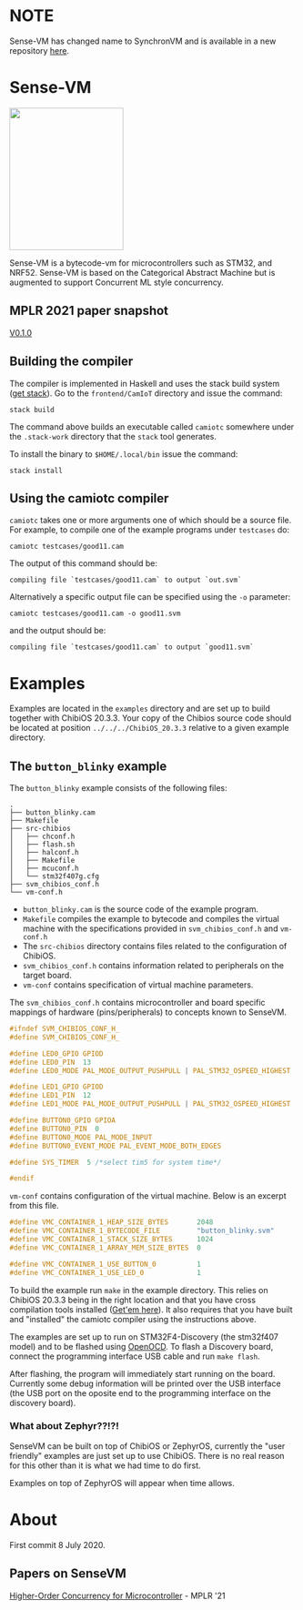 # **NOTE**

Sense-VM has changed name to SynchronVM and is available in a new
repository [here](https://github.com/SynchronVM/SynchronVM).


# Sense-VM

<img src="https://raw.githubusercontent.com/svenssonjoel/Sense-VM/master/logo/bergsget_blue_small.png" width="200" height="250" />

Sense-VM is a bytecode-vm for microcontrollers such as STM32, and
NRF52. Sense-VM is based on the Categorical Abstract Machine but is augmented
to support Concurrent ML style concurrency.

## MPLR 2021 paper snapshot

[V0.1.0](https://github.com/svenssonjoel/Sense-VM/releases/tag/v0.1.0)


## Building the compiler

The compiler is implemented in Haskell and uses the stack build
system ([get stack](https://docs.haskellstack.org/en/stable/README/)).
Go to the `frontend/CamIoT` directory and issue the command:

```
stack build
```

The command above builds an executable called `camiotc` somewhere
under the `.stack-work` directory that the `stack` tool generates.

To install the binary to `$HOME/.local/bin` issue the command:

```
stack install
```

## Using the camiotc compiler

`camiotc` takes one or more arguments one of which should be a source file.
For example, to compile one of the example programs under `testcases` do:

```
camiotc testcases/good11.cam 
```

The output of this command should be:

```
compiling file `testcases/good11.cam` to output `out.svm`
```

Alternatively a specific output file can be specified using the `-o` parameter:

```
camiotc testcases/good11.cam -o good11.svm
```

and the output should be:

```
compiling file `testcases/good11.cam` to output `good11.svm`
```

# Examples 

Examples are located in the `examples` directory and are set up to
build together with ChibiOS 20.3.3. Your copy of the Chibios source
code should be located at position `../../../ChibiOS_20.3.3` relative
to a given example directory. 

## The `button_blinky` example

The `button_blinky` example consists of the following files: 

```
.
├── button_blinky.cam
├── Makefile
├── src-chibios
│   ├── chconf.h
│   ├── flash.sh
│   ├── halconf.h
│   ├── Makefile
│   ├── mcuconf.h
│   └── stm32f407g.cfg
├── svm_chibios_conf.h
└── vm-conf.h
```

 - `button_blinky.cam` is the source code of the example program.
 - `Makefile` compiles the example to bytecode and compiles the
   virtual machine with the specifications provided in `svm_chibios_conf.h` and `vm-conf.h`
 - The `src-chibios` directory contains files related to the configuration of ChibiOS.
 - `svm_chibios_conf.h` contains information related to peripherals on the target board. 
 - `vm-conf` contains specification of virtual machine parameters. 

The `svm_chibios_conf.h` contains microcontroller and board specific
mappings of hardware (pins/peripherals) to concepts known to SenseVM. 

``` C
#ifndef SVM_CHIBIOS_CONF_H_
#define SVM_CHIBIOS_CONF_H_

#define LED0_GPIO GPIOD
#define LED0_PIN  13
#define LED0_MODE PAL_MODE_OUTPUT_PUSHPULL | PAL_STM32_OSPEED_HIGHEST

#define LED1_GPIO GPIOD
#define LED1_PIN  12
#define LED1_MODE PAL_MODE_OUTPUT_PUSHPULL | PAL_STM32_OSPEED_HIGHEST

#define BUTTON0_GPIO GPIOA
#define BUTTON0_PIN  0
#define BUTTON0_MODE PAL_MODE_INPUT
#define BUTTON0_EVENT_MODE PAL_EVENT_MODE_BOTH_EDGES

#define SYS_TIMER  5 /*select tim5 for system time*/

#endif 
```

`vm-conf` contains configuration of the virtual machine. Below is an excerpt from this file.

``` C
#define VMC_CONTAINER_1_HEAP_SIZE_BYTES       2048
#define VMC_CONTAINER_1_BYTECODE_FILE         "button_blinky.svm"
#define VMC_CONTAINER_1_STACK_SIZE_BYTES      1024
#define VMC_CONTAINER_1_ARRAY_MEM_SIZE_BYTES  0

#define VMC_CONTAINER_1_USE_BUTTON_0          1
#define VMC_CONTAINER_1_USE_LED_0             1
```

To build the example run `make` in the example directory. This relies
on ChibiOS 20.3.3 being in the right location and that you have cross
compilation tools installed ([Get'em
here](https://developer.arm.com/tools-and-software/open-source-software/developer-tools/gnu-toolchain/gnu-rm/downloads)). It
also requires that you have built and "installed" the camiotc compiler
using the instructions above.

The examples are set up to run on STM32F4-Discovery (the stm32f407 model) and
to be flashed using [OpenOCD](https://openocd.org/). To flash a Discovery board, 
connect the programming interface USB cable and run `make flash`.

After flashing, the program will immediately start running on the board. Currently some 
debug information will be printed over the USB interface (the USB port on the oposite end 
to the programming interface on the discovery board).

### What about Zephyr??!?!

SenseVM can be built on top of ChibiOS or ZephyrOS, currently the
"user friendly" examples are just set up to use ChibiOS. There is no
real reason for this other than it is what we had time to do first. 

Examples on top of ZephyrOS will appear when time allows. 

# About

First commit 8 July 2020.

## Papers on SenseVM

[Higher-Order Concurrency for Microcontroller](https://abhiroop.github.io/pubs/sensevm_mplr.pdf) - MPLR '21
